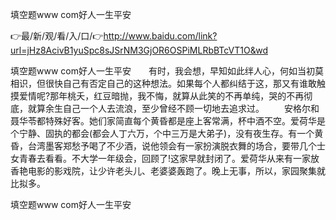 填空题www com好人一生平安

👉最/新/观/看/入/口/👉http://www.baidu.com/link?url=jHz8AcivB1yuSpc8sJSrNM3GjOR6OSPiMLRbBTcVT1O&wd

填空题www com好人一生平安　　有时，我会想，早知如此绊人心，何如当初莫相识，但很快自己有否定自己的这种想法。如果每个人都纠结于这，那又有谁敢触摸爱情呢?那年桃夭，红豆暗抛，我不悔，就算从此笑的不再单纯，哭的不再彻底，就算余生自己一个人去流浪，至少曾经不顾一切地去追求过。
　　安格尔和聂华苓都特殊好客。她们家简直每个黄昏都是座上客常满，杯中酒不空。爱荷华是个宁静、固执的都会(都会人丁六万，个中三万是大弟子)，没有夜生存。有一个黄昏，台湾墨客郑愁予喝了不少酒，说他领会有一家扮演脱衣舞的场合，要带几个士女青春去看看。不大学一年级会，回顾了!这家早就封闭了。爱荷华从来有一家放香艳电影的影戏院，让少许老头儿、老婆婆轰跑了。晚上无事，所以，家园聚集就比拟多。


填空题www com好人一生平安
